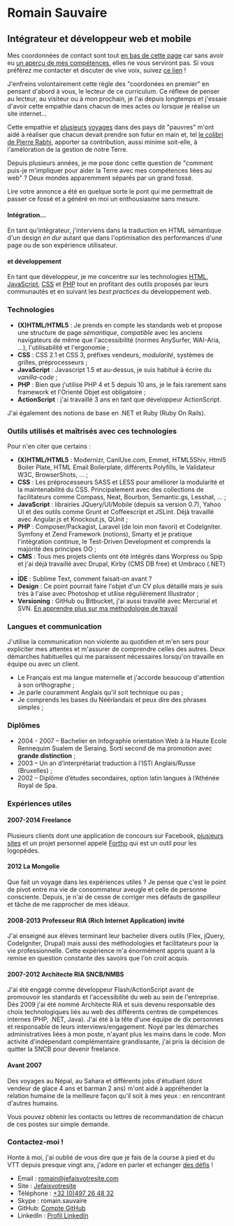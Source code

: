 # Romain Sauvaire

## Intégrateur et développeur web et mobile
Mes coordonnées de contact sont tout [en bas de cette page](#contact) car sans avoir eu [un aperçu de mes compétences](#competences), elles ne vous serviront pas.
Si vous préférez me contacter et discuter de vive voix, suivez [ce lien](#contact) !

J'enfreins volontairement cette règle des "coordonées en premier" en pensant d'abord à vous, le lecteur de ce curriculum. Ce réflexe de penser au lecteur, au visiteur ou à mon prochain, je l'ai depuis longtemps et j'essaie d'avoir cette empathie dans chacun de mes actes _ou_ lorsque je réalise un site internet...

Cette empathie et [plusieurs](#mongolia) [voyages](#before) dans des pays dit "pauvres" m'ont aidé à réaliser que chacun devait prendre son futur en main et, tel [le colibri de Pierre Rabhi](https://www.colibris-lemouvement.org/colibris/colibris-et-la-legende), apporter sa contribution, aussi minime soit-elle, à l'améloration de la gestion de notre Terre.

Depuis plusieurs années, je me pose donc cette question de "comment puis-je m'impliquer pour aider la Terre avec mes compétences liées au web" ? Deux mondes apparemment séparés par un grand fossé.

Lire votre annonce a été en quelque sorte le pont qui me permettrait de passer ce fossé et a généré en moi un enthousiasme sans mesure. 

<a name="competences"></a>
#### Intégration...
En tant qu'intégrateur, j'interviens dans la traduction en HTML sémantique d'un design _en dur_ autant que dans l'optimisation des performances d'une page ou de son expérience utilisateur.

#### et développement
En tant que développeur, je me concentre sur les technologies [HTML](#HTML), [JavaScript](#JS), [CSS](#CSS) et [PHP](#PHP) tout en profitant des outils proposés par leurs communautés et en suivant les _best practices_ du développement web.

### Technologies

- <a name="HTML"></a>**(X)HTML/HTML5** : Je prends en compte les standards web et propose une structure de page _sémantique_, _compatible_ avec les anciens navigateurs de même que l'accessibilité (normes AnySurfer, WAI-Aria, ...), l'utilisabilité et l'ergonomie ;
- <a name="CSS"></a>**CSS** : CSS 2.1 et CSS 3, préfixes vendeurs, _modularité_, systèmes de grilles, préprocesseurs ;
- <a name="JS"></a>**JavaScript** : Javascript 1.5 et au-dessus, je suis habitué à écrire du _vanilla-code_ ;
- <a name="PHP"></a>**PHP** : Bien que j'utilise PHP 4 et 5 depuis 10 ans, je le fais rarement sans framework et l'Orienté Objet est obligatoire ;
- <a name="AS"></a>**ActionScript** : j'ai travaillé 3 ans en tant que développeur ActionScript.

J'ai également des notions de base en .NET et Ruby (Ruby On Rails).

### Outils utilisés et maîtrisés avec ces technologies

Pour n'en citer que certains :

- **(X)HTML/HTML5** : Modernizr, CanIUse.com, Emmet, HTML5Shiv, Html5 Boiler Plate, HTML Email Boilerplate, différents Polyfills, le Validateur W3C, BrowserShots, ...  ;
- **CSS** : Les préprocesseurs SASS et LESS pour améliorer la modularité et la maintenabilité du CSS. Principalement avec des collections de facilitateurs comme Compass, Neat, Bourbon, Semantic.gs, Lesshat, ... ;
- **JavaScript** : librairies JQuery/UI/Mobile (depuis sa version 0.7), Yahoo UI et des outils comme Grunt et Coffeescript et JSLint. Déjà travaillé avec Angular.js et Knockout.js, QUnit ;
-  **PHP** : Composer/Packagist, Laravel (de loin mon favori) et CodeIgniter. Symfony et Zend Framework (notions), Smarty et je pratique l'intégration continue, le Test-Driven Development et comprends la majorité des principes OO ;
-  **CMS** : Tous mes projets clients ont été intégrés dans Worpress ou Spip et j'ai déjà travaillé avec Drupal, Kirby (CMS DB free) et Umbraco (.NET) ;
-  **IDE** : Sublime Text, comment faisait-on avant ?
-  **Design** : Ce point pourrait faire l'objet d'un CV plus détaillé mais je suis très à l'aise avec Photoshop et utilise régulièrement Illustrator ;
-  **Versioning** : GitHub ou Bitbucket, j'ai aussi travaillé avec Mercurial et SVN. [En apprendre plus sur ma méthodologie de travail](http://jefaisvotresite.com/blog/article/deployer-automatiquement-son-site-sur-un-ftp-mutualise-avec-git-et-bitbucket)

### Langues et communication

J'utilise la communication non violente au quotidien et m'en sers pour expliciter mes attentes et m'assurer de comprendre celles des autres. Deux démarches habituelles qui me paraissent nécessaires lorsqu'on travaille en équipe ou avec un client.

- Le Français est ma langue maternelle et j'accorde beaucoup d'attention à son orthographe ;
- Je parle couramment Anglais qu'il soit technique ou pas ;
- Je comprends les bases du Néérlandais et peux dire des phrases simples ;

### Diplômes

- 2004 - 2007 – Bachelier en Infographie orientation Web à la Haute Ecole Rennequim Sualem de Seraing. Sorti second de ma promotion avec **grande distinction** ;
- 2003 – Un an d’interprétariat traduction à l’ISTI Anglais/Russe (Bruxelles) ;
- 2002 – Diplôme d’études secondaires, option latin langues à l’Athénée Royal de Spa.

### Expériences utiles

#### 2007-2014 Freelance
Plusieurs clients dont une application de concours sur Facebook, [plusieurs sites](http://jefaisvotresite.com/portfolio/) et  un projet personnel appelé [Fortho](http://fortho.fr) qui est un outil pour les logopèdes.

<a name="mongolia"></a>
#### 2012 La Mongolie
Que fait un voyage dans les expériences utiles ?
Je pense que c'est le point de pivot entre ma vie de consommateur aveugle et celle de personne consciente. Depuis, je n'ai de cesse de corriger mes défauts de gaspilleur et tâche de me rapprocher de mes idéaux.

#### 2008-2013 Professeur RIA (Rich Internet Application) invité
J'ai enseigné aux élèves terminant leur bachelier divers outils (Flex, jQuery, CodeIgniter, Drupal) mais aussi des méthodologies et facilitateurs pour la vie professionnelle. Cette expérience m'a énormément appris quant à la remise en question constante des savoirs que l'on croit acquis.

#### 2007-2012 Architecte RIA SNCB/NMBS
J'ai été engagé comme développeur Flash/ActionScript avant de promouvoir les standards et l'accessibilité du web au sein de l'entreprise. Dès 2009 j'ai été nommé Architecte RIA et suis devenu responsable des choix technologiques liés au web des différents centres de compétences internes (PHP, .NET, Java). J'ai été à la tête d'une équipe de dix personnes et responsable de leurs interviews/engagement.
Noyé par les démarches administratives liées à mon poste, n'ayant plus les mains dans le code. Mon activité d'indépendant complémentaire grandissante, j'ai pris la décision de quitter la SNCB pour devenir freelance.

<a name="before"></a>
#### Avant 2007
Des voyages au Népal, au Sahara et différents jobs d'étudiant (dont vendeur de glace 4 ans et barman 2 ans) m'ont aidé à appréhender la relation humaine de la meilleure façon qu'il soit à mes yeux : en rencontrant d'autres humains.

Vous pouvez obtenir les contacts ou lettres de recommandation de chacun de ces postes sur simple demande.

<a name="contact"></a>
### Contactez-moi !

Honte à moi, j'ai oublié de vous dire que je fais de la course à pied et du VTT depuis presque vingt ans, j'adore en parler et echanger [des défis](http://www.strongmanrun.be/smr/?lang=fr)&nbsp;!

- Email : [romain@jefaisvotresite.com](mailto:romain@jefaisvotresite.com)
- Site : [Jefaisvotresite](http://jefaisvotresite.com)
- Téléphone : [+32 (0)497 26 48 32](tel:0032497264832)
- Skype : romain.sauvaire
- GitHub: [Compte GitHub](https://github.com/RomainSauvaire/)
- LinkedIn : [Profil LinkedIn](http://www.linkedin.com/pub/romain-sauvaire/33/893/9aa)
